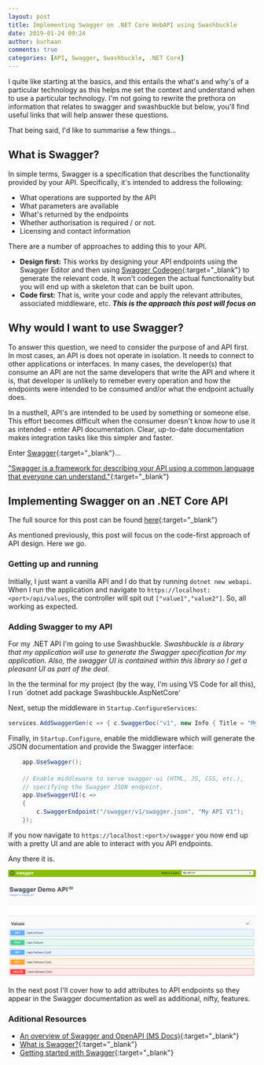 ```yaml
---
layout: post
title: Implementing Swagger on .NET Core WebAPI using Swashbuckle
date: 2019-01-24 09:24
author: burhaan
comments: true
categories: [API, Swagger, Swashbuckle, .NET Core]
---
```


I quite like starting at the basics, and this entails the what's and why's of a particular technology as this helps me set the context and understand when to use a particular technology.
I'm not going to rewrite the prethora on information that relates to swagger and swashbuckle but below, you'll find useful links that will help answer these questions.

That being said, I'd like to summarise a few things...

## What is Swagger?

In simple terms, Swagger is a specification that describes the functionality provided by your API. Specifically, it's intended to address the following:

- What operations are supported by the API
- What parameters are available
- What's returned by the endpoints
- Whether authorisation is required / or not.
- Licensing and contact information

There are a number of approaches to adding this to your API.

- **Design first:** This works by designing your API endpoints using the Swagger Editor and then using [Swagger Codegen](https://swagger.io/tools/swagger-codegen/){:target="\_blank"} to generate the relevant code. It won't codegen the actual functionality but you will end up with a skeleton that can be built upon.
- **Code first:** That is, write your code and apply the relevant attributes, associated middleware, etc. **_This is the approach this post will focus on_**

## Why would I want to use Swagger?

To answer this question, we need to consider the purpose of and API first.
In most cases, an API is does not operate in isolation. It needs to connect to other applications or interfaces. In many cases, the developer(s) that consume an API are not the same developers that write the API and where it is, that developer is unlikely to remeber every operation and how the endpoints were intended to be consumed and/or what the endpoint actually does.

In a nusthell, API's are intended to be used by something or someone else.
This effort becomes difficult when the consumer doesn't know _how_ to use it as intended - enter API documentation. Clear, up-to-date documentation makes integration tasks like this simpler and faster.

Enter [Swagger](https://swagger.io/){:target="\_blank"}...

["Swagger is a framework for describing your API using a common language that everyone can understand."](https://blog.readme.io/what-is-swagger-and-why-it-matters/){:target="\_blank"}

## Implementing Swagger on an .NET Core API

The full source for this post can be found [here](https://github.com/BurhaanT/spike-swagger){:target="\_blank"}

As mentioned previously, this post will focus on the code-first approach of API design. Here we go.

### Getting up and running

Initially, I just want a vanilla API and I do that by running `dotnet new webapi`.
When I run the application and navigate to `https://localhost:<port>/api/values`, the controller will spit out `["value1","value2"]`. So, all working as expected.

### Adding Swagger to my API

For my .NET API I'm going to use Swashbuckle.
_Swashbuckle is a library that my application will use to generate the Swagger specification for my application. Also, the swagger UI is contained within this library so I get a pleasant UI as part of the deal._

In the the terminal for my project (by the way, I'm using VS Code for all this), I run `dotnet add package Swashbuckle.AspNetCore'

Next, setup the middleware in `Startup.ConfigureServices`:

```csharp
services.AddSwaggerGen(c => { c.SwaggerDoc("v1", new Info { Title = "My API", Version = "v1" }); });
```

Finally, in `Startup.Configure`, enable the middleware which will generate the JSON documentation and provide the Swagger interface:

```csharp
    app.UseSwagger();

    // Enable middleware to serve swagger-ui (HTML, JS, CSS, etc.),
    // specifying the Swagger JSON endpoint.
    app.UseSwaggerUI(c =>
    {
        c.SwaggerEndpoint("/swagger/v1/swagger.json", "My API V1");
    });

```

if you now navigate to `https://localhost:<port>/swagger` you now end up with a pretty UI and are able to interact with you API endpoints.

Any there it is.

![SwaggerUI](/img/content/swagger-ui.png)

In the next post I'll cover how to add attributes to API endpoints so they appear in the Swagger documentation as well as additional, nifty, features.

### Aditional Resources

- [An overview of Swagger and OpenAPI (MS Docs)](https://docs.microsoft.com/en-us/aspnet/core/tutorials/web-api-help-pages-using-swagger?view=aspnetcore-2.2){:target="\_blank"}
- [What is Swagger?](https://swagger.io/docs/specification/2-0/what-is-swagger/){:target="\_blank"}
- [Getting started with Swagger](https://swagger.io/tools/open-source/getting-started/){:target="\_blank"}
